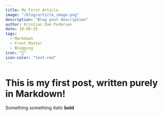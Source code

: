 ```yaml
---
title: My First Article
image: "/blog/article_image.png"
description: "Blog post description"
author: Kristian Dam Pedersen
date: 10-09-25
tags:
  - Markdown
  - Front Matter
  - Blogging
icon: ""
icon-color: "text-red"
---
```

# This is my first post, written purely in Markdown!
Something something *italic* **bold**
